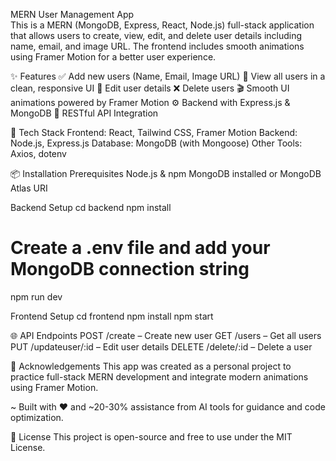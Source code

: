 MERN User Management App <br>
This is a MERN (MongoDB, Express, React, Node.js) full-stack application that allows users to create, view, edit, and delete user details including name, email, and image URL. The frontend includes smooth animations using Framer Motion for a better user experience.

✨ Features
✅ Add new users (Name, Email, Image URL)
👀 View all users in a clean, responsive UI
📝 Edit user details
❌ Delete users
🎬 Smooth UI animations powered by Framer Motion
⚙️ Backend with Express.js & MongoDB
🎯 RESTful API Integration

🚀 Tech Stack
Frontend: React, Tailwind CSS, Framer Motion
Backend: Node.js, Express.js
Database: MongoDB (with Mongoose)
Other Tools: Axios, dotenv

📦 Installation
Prerequisites
Node.js & npm
MongoDB installed or MongoDB Atlas URI


Backend Setup
cd backend
npm install
# Create a .env file and add your MongoDB connection string
npm run dev

Frontend Setup
cd frontend
npm install
npm start

🌐 API Endpoints
POST /create – Create new user
GET /users – Get all users
PUT /updateuser/:id – Edit user details
DELETE /delete/:id – Delete a user

🙌 Acknowledgements
This app was created as a personal project to practice full-stack MERN development and integrate modern animations using Framer Motion.

~ Built with ❤️ and ~20-30% assistance from AI tools for guidance and code optimization.

📄 License
This project is open-source and free to use under the MIT License.
